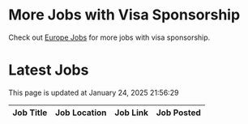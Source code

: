 # More Jobs with Visa Sponsorship

Check out [Europe Jobs](https://github.com/sureshparimi/europejobs#latest-jobs) for more jobs with visa sponsorship.

# Latest Jobs

This page is updated at January 24, 2025 21:56:29

| Job Title | Job Location | Job Link | Job Posted |
| --- | --- | --- | --- |
